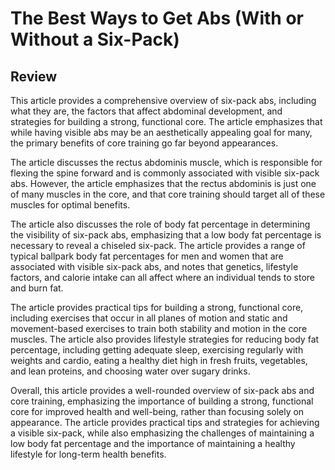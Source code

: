
# **The Best Ways to Get Abs (With or Without a Six-Pack)**

## Review

This article provides a comprehensive overview of six-pack abs, including what they are, the factors that affect abdominal development, and strategies for building a strong, functional core. The article emphasizes that while having visible abs may be an aesthetically appealing goal for many, the primary benefits of core training go far beyond appearances. 

The article discusses the rectus abdominis muscle, which is responsible for flexing the spine forward and is commonly associated with visible six-pack abs. However, the article emphasizes that the rectus abdominis is just one of many muscles in the core, and that core training should target all of these muscles for optimal benefits.

The article also discusses the role of body fat percentage in determining the visibility of six-pack abs, emphasizing that a low body fat percentage is necessary to reveal a chiseled six-pack. The article provides a range of typical ballpark body fat percentages for men and women that are associated with visible six-pack abs, and notes that genetics, lifestyle factors, and calorie intake can all affect where an individual tends to store and burn fat.

The article provides practical tips for building a strong, functional core, including exercises that occur in all planes of motion and static and movement-based exercises to train both stability and motion in the core muscles. The article also provides lifestyle strategies for reducing body fat percentage, including getting adequate sleep, exercising regularly with weights and cardio, eating a healthy diet high in fresh fruits, vegetables, and lean proteins, and choosing water over sugary drinks.

Overall, this article provides a well-rounded overview of six-pack abs and core training, emphasizing the importance of building a strong, functional core for improved health and well-being, rather than focusing solely on appearance. The article provides practical tips and strategies for achieving a visible six-pack, while also emphasizing the challenges of maintaining a low body fat percentage and the importance of maintaining a healthy lifestyle for long-term health benefits.

